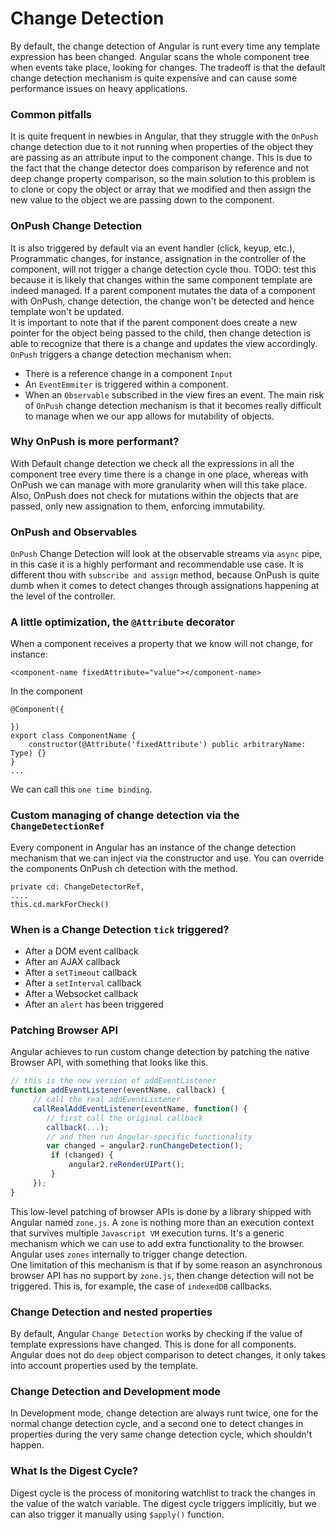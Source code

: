 # Change Detection

By default, the change detection of Angular is runt every time any template
expression has been changed. Angular scans the whole component tree when events take 
place, looking for changes.
The tradeoff is that the default change detection mechanism is quite expensive and 
can cause some performance issues on heavy applications.

### Common pitfalls
It is quite frequent in newbies in Angular, that they struggle with the `OnPush` change detection
due to it not running when properties of the object they are passing as an attribute input to the 
component change. This is due to the fact that the change detector does comparison by reference and not
deep change property comparison, so the main solution to this problem is to clone or copy the object
or array that we modified and then assign the new value to the object we are passing down to the 
component.

### OnPush Change Detection
It is also triggered by default via an event handler (click, keyup, etc.),
Programmatic changes, for instance, assignation in the controller of the component,
will not trigger a change detection cycle thou. TODO: test this because it is
likely that changes within the same component template are indeed managed.
If a parent component mutates the data of a component with OnPush, change detection,
the change won't be detected and hence template won't be updated.  
It is important to note that if the parent component does create a new 
pointer for the object being passed to the child, then change detection is able to
recognize that there is a change and updates the view accordingly.  
`OnPush` triggers a change detection mechanism when:
* There is a reference change in a component `Input`
* An `EventEmmiter` is triggered within a component. 
* When an `Observable` subscribed in the view fires an event.
The main risk of `OnPush` change detection mechanism is that it becomes really 
difficult to manage when we our app allows for mutability of objects.

### Why OnPush is more performant?
With Default change detection we check all the expressions in all the component tree
every time there is a change in one place, whereas with OnPush we can manage with
more granularity when will this take place. Also, OnPush does not check for mutations within
the objects that are passed, only new assignation to them, enforcing immutability.

### OnPush and Observables
`OnPush` Change Detection will look at the observable streams via `async` pipe,
in this case it is a highly performant and recommendable use case.
It is different thou with `subscribe and assign` method, because OnPush is quite dumb
when it comes to detect changes through assignations happening at the level of the
controller.

### A little optimization, the `@Attribute` decorator
When a component receives a property that we know will not change, for instance:
```angular2html
<component-name fixedAttribute="value"></component-name>
```
In the component
```angular2
@Component({

})
export class ComponentName {
    constructor(@Attribute('fixedAttribute') public arbitraryName: Type) {}
}
...
```
We can call this `one time binding`.

### Custom managing of change detection via the `ChangeDetectionRef`
Every component in Angular has an instance of the change detection mechanism
that we can inject via the constructor and use.
You can override the components OnPush ch detection with the method.
```angular2
private cd: ChangeDetectorRef,
....
this.cd.markForCheck()
```

### When is a Change Detection `tick` triggered?
* After a DOM event callback
* After an AJAX callback
* After a `setTimeout` callback
* After a `setInterval` callback
* After a Websocket callback
* After an `alert` has been triggered

### Patching Browser API
Angular achieves to run custom change detection by patching the native Browser API, with
something that looks like this.
```javascript
// this is the new version of addEventListener
function addEventListener(eventName, callback) {
     // call the real addEventListener
     callRealAddEventListener(eventName, function() {
        // first call the original callback
        callback(...);
        // and then run Angular-specific functionality
        var changed = angular2.runChangeDetection();
         if (changed) {
             angular2.reRenderUIPart();
         }
     });
}
```
This low-level patching of browser APIs is done by a library shipped with Angular 
named `zone.js`. A `zone` is nothing more than an execution context that survives multiple 
`Javascript VM` execution turns. It's a generic mechanism which we can use to add extra 
functionality to the browser. Angular uses `zones` internally to trigger change detection.  
One limitation of this mechanism is that if by some reason an asynchronous browser API 
has no support by `zone.js`, then change detection will not be triggered. This is, 
for example, the case of `indexedDB` callbacks.

### Change Detection and nested properties
By default, Angular `Change Detection` works by checking if the value of 
template expressions have changed. This is done for all components.    
Angular does not do `deep` object comparison to detect changes, it only 
takes into account properties used by the template. 

### Change Detection and Development mode
In Development mode, change detection are always runt twice, one for the normal 
change detection cycle, and a second one to detect changes in properties during the 
very same change detection cycle, which shouldn't happen.

### What Is the Digest Cycle?
Digest cycle is the process of monitoring watchlist to track the changes in the 
value of the watch variable. The digest cycle triggers implicitly, but we can also 
trigger it manually using `$apply()` function.
